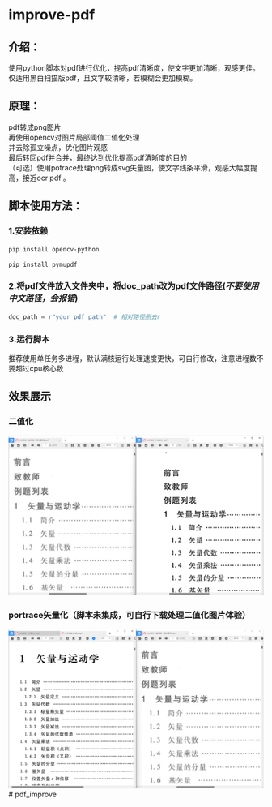 # improve-pdf

## 介绍：

使用python脚本对pdf进行优化，提高pdf清晰度，使文字更加清晰，观感更佳。仅适用黑白扫描版pdf，且文字较清晰，若模糊会更加模糊。

## 原理：

pdf转成png图片  
再使用opencv对图片局部阈值二值化处理  
并去除孤立噪点，优化图片观感  
最后转回pdf并合并，最终达到优化提高pdf清晰度的目的  
（可选）使用potrace处理png转成svg矢量图，使文字线条平滑，观感大幅度提高，接近ocr pdf 。

## 脚本使用方法：

### 1.安装依赖

```opencv
pip install opencv-python
```

```pymupdf
pip install pymupdf
```

### 2.将pdf文件放入文件夹中，将doc_path改为pdf文件路径(*不要使用中文路径，会报错*)

```python
doc_path = r"your pdf path"  # 相对路径删去r
```

### 3.运行脚本

推荐使用单任务多进程，默认满核运行处理速度更快，可自行修改，注意进程数不要超过cpu核心数

## 效果展示

### 二值化

![avatar](img/li1.png)

### portrace矢量化（脚本未集成，可自行下载处理二值化图片体验）

![image](img/li2.png)
#   p d f _ i m p r o v e 
 
 